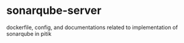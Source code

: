 # sonarqube-server
dockerfile, config, and documentations related to implementation of sonarqube in pitik
